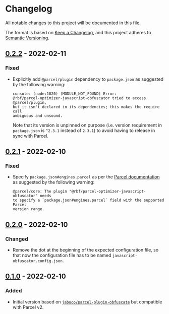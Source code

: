 # Changelog

All notable changes to this project will be documented in this file.

The format is based on [Keep a Changelog](https://keepachangelog.com/en/1.0.0/),
and this project adheres to [Semantic Versioning](https://semver.org/spec/v2.0.0.html).

## [0.2.2] - 2022-02-11

### Fixed

- Explicitly add `@parcel/plugin` dependency to `package.json`
  as suggested by the following warning:

  ```
  console: (node:1820) [MODULE_NOT_FOUND] Error:
  @rbf/parcel-optimizer-javascript-obfuscator tried to access @parcel/plugin,
  but it isn't declared in its dependencies; this makes the require call
  ambiguous and unsound.
  ```

  Note that its version is unpinned on purpose (i.e. version requirement in
  `package.json` is `^2.3.1` instead of `2.3.1`) to avoid having to release in
  sync with Parcel.

## [0.2.1] - 2022-02-10

### Fixed

- Specify `package.json#engines.parcel` as per the [Parcel
  documentation](https://parceljs.org/plugin-system/authoring-plugins/#engines)
  as suggested by the following warning:

  ```
  @parcel/core: The plugin "@rbf/parcel-optimizer-javascript-obfuscator" needs
  to specify a `package.json#engines.parcel` field with the supported Parcel
  version range.
  ```

## [0.2.0] - 2022-02-10

### Changed

- Remove the dot at the beginning of the expected configuration file, so that
  now the configuration file has to be named
  `javascript-obfuscator.config.json`.

## [0.1.0] - 2022-02-10

### Added

- Initial version based on
  [`jabuco/parcel-plugin-obfuscate`](https://github.com/jabuco/parcel-plugin-obfuscate)
  but compatible with Parcel v2.

[0.1.0]: https://github.com/rbf/parcel-optimizer-javascript-obfuscator/releases/tag/v0.1.0
[0.2.0]: https://github.com/rbf/parcel-optimizer-javascript-obfuscator/releases/tag/v0.2.0
[0.2.1]: https://github.com/rbf/parcel-optimizer-javascript-obfuscator/releases/tag/v0.2.1
[0.2.2]: https://github.com/rbf/parcel-optimizer-javascript-obfuscator/releases/tag/v0.2.2
